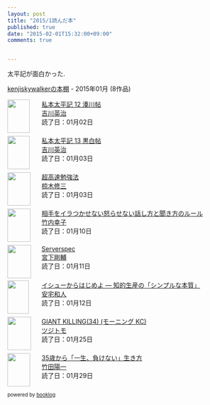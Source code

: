 ```yaml
---
layout: post
title: "2015/1読んだ本"
published: true
date: "2015-02-01T15:32:00+09:00"
comments: true


---
```


太平記が面白かった.

<div style="margin-bottom:15px;"><a href="http://booklog.jp/users/kenjiskywalker" target="_blank">kenjiskywalkerの本棚</a> - 2015年01月 (8作品)</div><div style="margin-bottom:5px;"><div style="width:75px;height:75px;float:left;margin-right:2px;"><a href="http://booklog.jp/item/1/B00G3R6Q3Y" target="_blank"><img src="http://ecx.images-amazon.com/images/I/51zPI%2B%2Bq2%2BL._SL75_.jpg" width="50" height="75" alt="" /></a></div><div><a href="http://booklog.jp/item/1/B00G3R6Q3Y" target="_blank">私本太平記 12 湊川帖</a><br /><a href="http://booklog.jp/author/%E5%90%89%E5%B7%9D%E8%8B%B1%E6%B2%BB" target="_blank">吉川英治</a><br />読了日：01月02日<br /></div><br style="clear:both;" /></div><div style="margin-bottom:5px;"><div style="width:75px;height:75px;float:left;margin-right:2px;"><a href="http://booklog.jp/item/1/B00G3R8G78" target="_blank"><img src="http://ecx.images-amazon.com/images/I/51Ep36mVdtL._SL75_.jpg" width="50" height="75" alt="" /></a></div><div><a href="http://booklog.jp/item/1/B00G3R8G78" target="_blank">私本太平記 13 黒白帖</a><br /><a href="http://booklog.jp/author/%E5%90%89%E5%B7%9D%E8%8B%B1%E6%B2%BB" target="_blank">吉川英治</a><br />読了日：01月03日<br /></div><br style="clear:both;" /></div><div style="margin-bottom:5px;"><div style="width:75px;height:75px;float:left;margin-right:2px;"><a href="http://booklog.jp/item/1/B00MUN15IQ" target="_blank"><img src="http://ecx.images-amazon.com/images/I/51X5dD2wvLL._SL75_.jpg" width="52" height="75" alt="" /></a></div><div><a href="http://booklog.jp/item/1/B00MUN15IQ" target="_blank">超高速勉強法</a><br /><a href="http://booklog.jp/author/%E6%A4%8B%E6%9C%A8%E4%BF%AE%E4%B8%89" target="_blank">椋木修三</a><br />読了日：01月03日<br /></div><br style="clear:both;" /></div><div style="margin-bottom:5px;"><div style="width:75px;height:75px;float:left;margin-right:2px;"><a href="http://booklog.jp/item/1/B00L0WYS50" target="_blank"><img src="http://ecx.images-amazon.com/images/I/41XI1PP4cHL._SL75_.jpg" width="52" height="75" alt="" /></a></div><div><a href="http://booklog.jp/item/1/B00L0WYS50" target="_blank">相手をイラつかせない怒らせない話し方と聞き方のルール</a><br /><a href="http://booklog.jp/author/%E7%AB%B9%E5%86%85%E5%B9%B8%E5%AD%90" target="_blank">竹内幸子</a><br />読了日：01月10日<br /></div><br style="clear:both;" /></div><div style="margin-bottom:5px;"><div style="width:75px;height:75px;float:left;margin-right:2px;"><a href="http://booklog.jp/item/1/4873117097" target="_blank"><img src="http://ecx.images-amazon.com/images/I/51P6qVOPALL._SL75_.jpg" width="53" height="75" alt="" /></a></div><div><a href="http://booklog.jp/item/1/4873117097" target="_blank">Serverspec</a><br /><a href="http://booklog.jp/author/%E5%AE%AE%E4%B8%8B%E5%89%9B%E8%BC%94" target="_blank">宮下剛輔</a><br />読了日：01月11日<br /></div><br style="clear:both;" /></div><div style="margin-bottom:5px;"><div style="width:75px;height:75px;float:left;margin-right:2px;"><a href="http://booklog.jp/item/1/B00MTL340G" target="_blank"><img src="http://ecx.images-amazon.com/images/I/51-lWx66ITL._SL75_.jpg" width="48" height="75" alt="" /></a></div><div><a href="http://booklog.jp/item/1/B00MTL340G" target="_blank">イシューからはじめよ ― 知的生産の「シンプルな本質」</a><br /><a href="http://booklog.jp/author/%E5%AE%89%E5%AE%85%E5%92%8C%E4%BA%BA" target="_blank">安宅和人</a><br />読了日：01月12日<br /></div><br style="clear:both;" /></div><div style="margin-bottom:5px;"><div style="width:75px;height:75px;float:left;margin-right:2px;"><a href="http://booklog.jp/item/1/4063884163" target="_blank"><img src="http://ecx.images-amazon.com/images/I/615G5PMrhkL._SL75_.jpg" width="53" height="75" alt="" /></a></div><div><a href="http://booklog.jp/item/1/4063884163" target="_blank">GIANT KILLING(34) (モーニング KC)</a><br /><a href="http://booklog.jp/author/%E3%83%84%E3%82%B8%E3%83%88%E3%83%A2" target="_blank">ツジトモ</a><br />読了日：01月25日<br /></div><br style="clear:both;" /></div><div style="margin-bottom:5px;"><div style="width:75px;height:75px;float:left;margin-right:2px;"><a href="http://booklog.jp/item/1/B00LNBVVX0" target="_blank"><img src="http://ecx.images-amazon.com/images/I/41%2BjUZcmLmL._SL75_.jpg" width="51" height="75" alt="" /></a></div><div><a href="http://booklog.jp/item/1/B00LNBVVX0" target="_blank">35歳から「一生、負けない」生き方</a><br /><a href="http://booklog.jp/author/%E7%AB%B9%E7%94%B0%E9%99%BD%E4%B8%80" target="_blank">竹田陽一</a><br />読了日：01月29日<br /></div><br style="clear:both;" /></div><div style="margin:10px 0;font-size:80%;">powered by <a href="http://booklog.jp" target="_blank">booklog</a></div>

